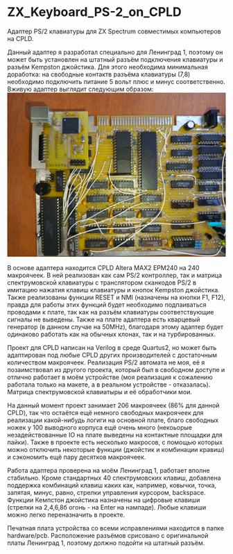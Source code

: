 # ZX_Keyboard_PS-2_on_CPLD
Адаптер PS/2 клавиатуры для ZX Spectrum совместимых компьютеров на CPLD.

Данный адаптер я разработал специально для Ленинград 1, поэтому он может быть установлен на штатный разъём подключения клавиатуры и разъём Kempston джойстика. Для этого необходима минимальная доработка: на свободные контактв разъёма клавиатуры (7,8) необходимо подключить питание 5 вольт плюс и минус соответственно. Вживую адаптер выглядит следующим образом:
![Image](https://github.com/AndrejChoo/ZX_Keyboard_PS-2_on_CPLD/blob/main/hardware/image/PS_2_On_Leningrad1.jpg)

В основе адаптера находится CPLD Altera MAX2 EPM240 на 240 макроячеек. В ней реализован как сам PS/2 контроллер, так и матрица спектрумовской клавиатуры с транслятором сканкодов PS/2 в имитацию нажатия клавиш клавиатуры и кнопок Kempston джойстика. Также реализованы функции RESET и NMI (назначены на кнопки F1, F12), правда для работы этих функций будет необходимо подпаиваться проводами к плате, так как на разъём клавиатуры соответствующие сигналы не выведены. 
Также на плате адаптера есть кварцевый генератор (в данном случае на 50MHz), благодаря этому адаптер будет одинаково работать как на обычных клонах, так и на турбированных.

Проект для CPLD написан на Verilog в среде Quartus2, но может быть адаптирован под любые CPLD других производителей с достаточным количеством макроячеек.
Реализация PS/2 автомата не моя, её я позаимствовал из другого проекта, который был в свободном доступе и отлично работает в моём устройстве (моя реализация к сожалению работала только на макете, а в реальном устройстве - отказалась). Матрица спектрумовской клавиатыры и её обработчики мои.

На данный момент проект занимает 206 макроячеек (86% для данной CPLD), так что остаётся ещё немного свободных макроячеек для реализации какой-нибудь логиги на основной плате, благо свободных ножек у 100 выводного корпуса ещё очень много (некоьорые незадействованные IO на плате выведены на контактные площадки для пайки). Также в проекте есть несколько макросов, с помощью которых можно отключить некоторые функции (джойстик и комбинации кравиш) и сэкономить ещё пару десятков макроячеек.

Работа адаптера проверена на моём Ленинград 1, работает вполне стабильно.
Кроме стандартных 40 спектрумовских клавиш, добавлена поддержка комбинаций клавиш каких как, например, ковычки, точка, запятая, минус, равно, стрелки управления курсором, backspace. Функции Кемпстон джойстика назначены на цифровые клавиши (стрелки на 2,4,6,8б огонь - на Enter на нампаде). Любые клавиши можно легко переназначить в проекте.

Печатная плата устройства со всеми исправлениями находится в папке hardware/pcb. Расположение разъёмов срисовано с оригинальной платы Ленинград 1, поэтому должно подойти на штатный разъём.



